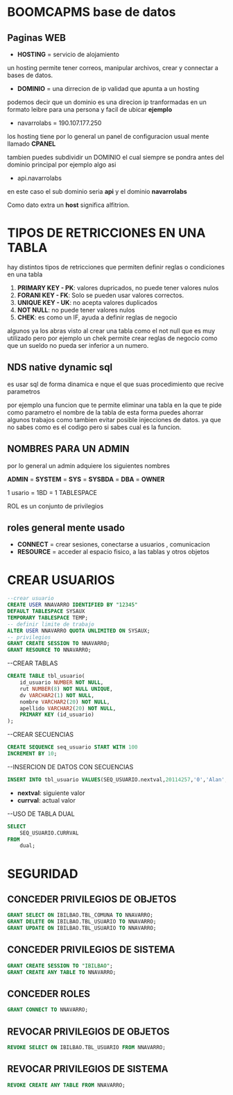 # BOOMCAPMS base de datos


## Paginas WEB

- **HOSTING** = servicio de alojamiento

un hosting permite tener correos, manipular archivos, crear y connectar a bases de datos.

- **DOMINIO** = una dirrecion de ip validad que apunta a un hosting

podemos decir que un dominio es una direcion ip tranformadas en un formato leibre para una persona y facil de ubicar
**ejemplo** 

- navarrolabs = 190.107.177.250

los hosting tiene por lo general un panel de  configuracion usual mente llamado **CPANEL**

tambien puedes subdividir un DOMINIO el cual siempre se pondra antes del dominio principal
por ejemplo algo asi 

- api.navarrolabs

en este caso el sub dominio seria **api** y el dominio **navarrolabs**

Como dato extra un **host** significa alfitrion.

# TIPOS DE RETRICCIONES EN UNA TABLA

hay distintos tipos de retricciones que permiten definir reglas o condiciones en una tabla

1. **PRIMARY KEY - PK**: valores dupricados, no puede tener valores nulos
2. **FORANI KEY - FK**: Solo se pueden usar valores correctos.
3. **UNIQUE KEY - UK**: no acepta valores duplicados
4. **NOT NULL**: no puede tener valores nulos
5. **CHEK**:  es como un IF, ayuda a definir reglas de negocio

algunos ya los abras visto al crear una tabla como el not null que es muy utilizado
pero por ejemplo un chek permite crear reglas de negocio como que un sueldo no pueda ser inferior a un numero.

## NDS native dynamic sql

es usar sql de forma dinamica e nque el que suas procedimiento que recive parametros

por ejemplo una funcion que te permite eliminar una tabla en la que te pide como parametro el nombre de la tabla
de esta forma puedes ahorrar algunos trabajos como tambien evitar posible injecciones de datos. ya que no sabes como es el codigo
pero si sabes cual es la funcion.

## NOMBRES PARA UN ADMIN

por lo general un admin adquiere los siguientes nombres

**ADMIN** = **SYSTEM** = **SYS** = **SYSBDA** = **DBA** = **OWNER**


1 usario = 1BD = 1 TABLESPACE

ROL es un conjunto de privilegios

## roles general mente usado
- **CONNECT** = crear sesiones, conectarse a usuarios , comunicacion
- **RESOURCE** = acceder al espacio fisico, a las tablas y otros objetos


# CREAR USUARIOS
````sql
--crear usuario
CREATE USER NNAVARRO IDENTIFIED BY "12345"
DEFAULT TABLESPACE SYSAUX
TEMPORARY TABLESPACE TEMP;
-- definir limite de trabajo
ALTER USER NNAVARRO QUOTA UNLIMITED ON SYSAUX;
-- privilegios
GRANT CREATE SESSION TO NNAVARRO;
GRANT RESOURCE TO NNAVARRO;

````
--CREAR TABLAS
``` sql
CREATE TABLE tbl_usuario(
    id_usuario NUMBER NOT NULL,
    rut NUMBER(8) NOT NULL UNIQUE,
    dv VARCHAR2(1) NOT NULL,
    nombre VARCHAR2(20) NOT NULL,
    apellido VARCHAR2(20) NOT NULL,
    PRIMARY KEY (id_usuario)
);
```
--CREAR SECUENCIAS
```sql
CREATE SEQUENCE seq_usuario START WITH 100
INCREMENT BY 10;
```
--INSERCION DE DATOS CON SECUENCIAS
```sql
INSERT INTO tbl_usuario VALUES(SEQ_USUARIO.nextval,20114257,'0','Alan','Brito');
```
- **nextval**: siguiente valor
- **currval**: actual valor

--USO DE TABLA DUAL
```sql
SELECT
    SEQ_USUARIO.CURRVAL 
FROM
    dual;
```	
# SEGURIDAD
## CONCEDER PRIVILEGIOS DE OBJETOS
``` sql
GRANT SELECT ON IBILBAO.TBL_COMUNA TO NNAVARRO;
GRANT DELETE ON IBILBAO.TBL_USUARIO TO NNAVARRO;
GRANT UPDATE ON IBILBAO.TBL_USUARIO TO NNAVARRO;
```
## CONCEDER PRIVILEGIOS DE SISTEMA
```sql
GRANT CREATE SESSION TO "IBILBAO";
GRANT CREATE ANY TABLE TO NNAVARRO;

```
## CONCEDER ROLES
```sql
GRANT CONNECT TO NNAVARRO;
```

## REVOCAR PRIVILEGIOS DE OBJETOS
```sql
REVOKE SELECT ON IBILBAO.TBL_USUARIO FROM NNAVARRO;
```
## REVOCAR PRIVILEGIOS DE SISTEMA
```sql
REVOKE CREATE ANY TABLE FROM NNAVARRO;
```

